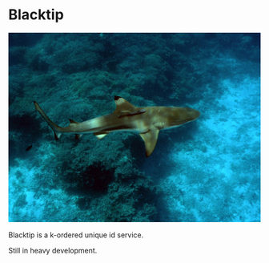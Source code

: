 # Blacktip

![](blacktip.jpg "Blacktip Shark")

Blacktip is a k-ordered unique id service.

Still in heavy development.
